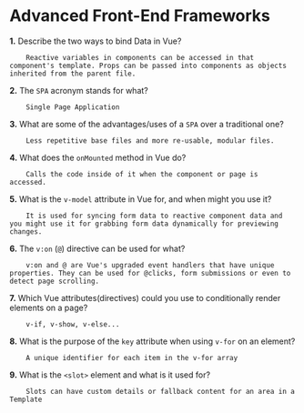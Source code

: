 # Advanced Front-End Frameworks


**1.** Describe the two ways to bind Data in Vue?
<!-- enter you answer in the space below -->
```
    Reactive variables in components can be accessed in that component's template. Props can be passed into components as objects inherited from the parent file.
```

**2.** The `SPA` acronym stands for what?
<!-- enter you answer in the space below -->
```
    Single Page Application
```
**3.** What are some of the advantages/uses of a `SPA` over a traditional one?
<!-- enter you answer in the space below -->
```
    Less repetitive base files and more re-usable, modular files.
```
**4.** What does the `onMounted` method in Vue do?
<!-- enter you answer in the space below -->
```
    Calls the code inside of it when the component or page is accessed.
```
**5.** What is the `v-model` attribute in Vue for, and when might you use it?
<!-- enter you answer in the space below -->
```
    It is used for syncing form data to reactive component data and you might use it for grabbing form data dynamically for previewing changes.
```
**6.** The `v:on` (`@`) directive can be used for what?
<!-- enter you answer in the space below -->
```
    v:on and @ are Vue's upgraded event handlers that have unique properties. They can be used for @clicks, form submissions or even to detect page scrolling.
```
**7.** Which Vue attributes(directives) could you use to conditionally render elements on a page?
<!-- enter you answer in the space below -->
```
    v-if, v-show, v-else... 
```
**8.** What is the purpose of the `key` attribute when using `v-for` on an element?
<!-- enter you answer in the space below -->
```
    A unique identifier for each item in the v-for array
```
**9.** What is the `<slot>` element and what is it used for?
<!-- enter you answer in the space below -->
```
    Slots can have custom details or fallback content for an area in a Template
```